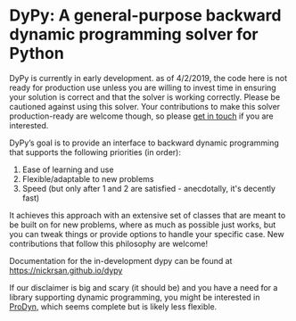 # DyPy: A general-purpose backward dynamic programming solver for Python

DyPy is currently in early development. as of 4/2/2019, the code here is not ready for production use unless you are
willing to invest time in ensuring your solution is correct and that the solver is working correctly. Please be cautioned
against using this solver. Your contributions to make this solver production-ready are welcome though, so please [get in touch](https://watershed.ucdavis.edu/user/64/contact)
if you are interested.

DyPy’s goal is to provide an interface to backward dynamic programming that supports the following priorities (in order):

1. Ease of learning and use
2. Flexible/adaptable to new problems
3. Speed (but only after 1 and 2 are satisfied - anecdotally, it's decently fast)

It achieves this approach with an extensive set of classes that are meant to be built on for new problems, where
as much as possible just works, but you can tweak things or provide options to handle your specific case. New contributions
that follow this philosophy are welcome!

Documentation for the in-development dypy can be found at https://nickrsan.github.io/dypy

If our disclaimer is big and scary (it should be) and you have a need for a library supporting dynamic programming, you 
might be interested in [ProDyn](https://prodyn.readthedocs.io/en/latest/index.html), which seems complete but is likely less flexible.